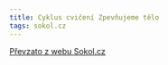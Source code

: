 ```yaml
---
title: Cyklus cvičení Zpevňujeme tělo
tags: sokol.cz
---
```





[Převzato z webu Sokol.cz](http://www.sokol.cz/sokol/index.php?action=zobrazakci&id=1501949604)
